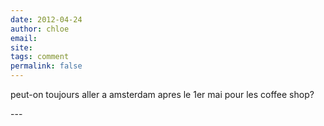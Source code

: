 ```yaml
---
date: 2012-04-24
author: chloe
email: 
site: 
tags: comment
permalink: false
---
```


<p>peut-on toujours aller a amsterdam apres le 1er mai pour les coffee shop? </p>
---